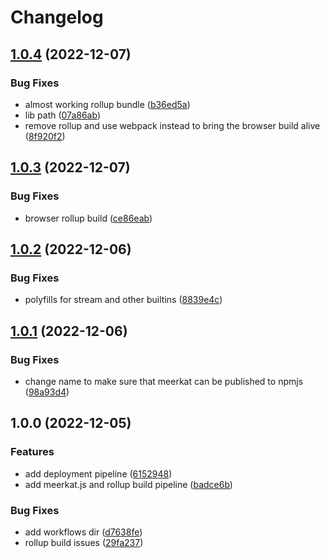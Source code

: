 # Changelog

## [1.0.4](https://github.com/fabianbormann/meerkat/compare/v1.0.3...v1.0.4) (2022-12-07)


### Bug Fixes

* almost working rollup bundle ([b36ed5a](https://github.com/fabianbormann/meerkat/commit/b36ed5a393f4410d05147ba6f3984f8cc234d38d))
* lib path ([07a86ab](https://github.com/fabianbormann/meerkat/commit/07a86ab2d47bfc3507bc3c5040c6fdfbc0b59834))
* remove rollup and use webpack instead to bring the browser build alive ([8f920f2](https://github.com/fabianbormann/meerkat/commit/8f920f2ea4db956c5c461ecf45a859876a876c4e))

## [1.0.3](https://github.com/fabianbormann/meerkat/compare/v1.0.2...v1.0.3) (2022-12-07)


### Bug Fixes

* browser rollup build ([ce86eab](https://github.com/fabianbormann/meerkat/commit/ce86eabc72f0e67f6cd9c3836de0946ed62efb30))

## [1.0.2](https://github.com/fabianbormann/meerkat/compare/v1.0.1...v1.0.2) (2022-12-06)


### Bug Fixes

* polyfills for stream and other builtins ([8839e4c](https://github.com/fabianbormann/meerkat/commit/8839e4cc23046ba73c23b11cbdc1cee91f5a213e))

## [1.0.1](https://github.com/fabianbormann/meerkat/compare/v1.0.0...v1.0.1) (2022-12-06)


### Bug Fixes

* change name to make sure that meerkat can be published to npmjs ([98a93d4](https://github.com/fabianbormann/meerkat/commit/98a93d476c7f77d2c27d8f051d61b66b491fc4e1))

## 1.0.0 (2022-12-05)


### Features

* add deployment pipeline ([6152948](https://github.com/fabianbormann/meerkat/commit/615294856d2a72c9c8a7db785f68c0822e1b204f))
* add meerkat.js and rollup build pipeline ([badce6b](https://github.com/fabianbormann/meerkat/commit/badce6bf9c47ef74825bd14fb3b5bfb92f375ae8))


### Bug Fixes

* add workflows dir ([d7638fe](https://github.com/fabianbormann/meerkat/commit/d7638feda30da0d17fb3308c00960a85f8f2675f))
* rollup build issues ([29fa237](https://github.com/fabianbormann/meerkat/commit/29fa23749d3af241ac82eb1000f8651cf029cf17))
